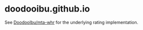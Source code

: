 # doodooibu.github.io

See [DoodooIbu/mta-whr](https://github.com/DoodooIbu/mta-whr) for the underlying rating implementation.
